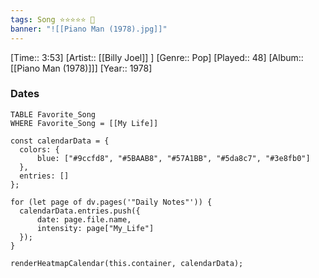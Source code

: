```yaml
---
tags: Song ⭐⭐⭐⭐⭐ 💛
banner: "![[Piano Man (1978).jpg]]"
---
```

[Time:: 3:53]
[Artist:: [[Billy Joel]] ]
[Genre:: Pop]
[Played:: 48]
[Album:: [[Piano Man (1978)]]]
[Year:: 1978]
### Dates
````dataview
TABLE Favorite_Song
WHERE Favorite_Song = [[My Life]]
````

  ```dataviewjs
const calendarData = { 
	colors: { 
		blue: ["#9ccfd8", "#5BAAB8", "#57A1BB", "#5da8c7", "#3e8fb0"] 
	}, 
	entries: [] 
}; 

for (let page of dv.pages('"Daily Notes"')) { 
	calendarData.entries.push({ 
		date: page.file.name, 
		intensity: page["My_Life"]
	}); 
} 

renderHeatmapCalendar(this.container, calendarData);
```
